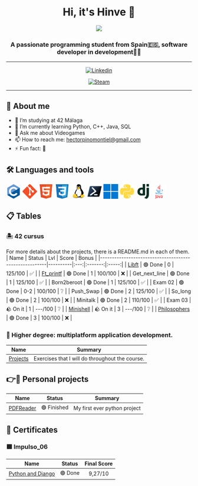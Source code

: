 <div id="head" align="center">
    <h1 align="center">Hi, it's Hinve 🫡</h1>
    <img src="https://media1.giphy.com/media/v1.Y2lkPTc5MGI3NjExemVzY2VkdHo0dHlhcXhvNXd1NWxhcml6dHBpa3M2NXZrMTlqaTlwYiZlcD12MV9pbnRlcm5hbF9naWZfYnlfaWQmY3Q9Zw/L3bj6t3opdeNddYCyl/giphy.webp" width="200" />
    <h3 align="center">A passionate programming student from Spain🇪🇸, software developer in development🧑‍🦯</h3>

---

</div>
<div id="badges" align="center">
    <a href="https://www.linkedin.com/in/h%C3%A9ctor-pino-montiel-02b47024a/">
        <img src="https://img.shields.io/badge/H%C3%A9ctor-blue?style=for-the-badge&logo=linkedin&logoColor=white" alt="Linkedin" />
    </a>
    <p></p>
    <a href="https://steamcommunity.com/id/hinve">
        <img src="https://img.shields.io/badge/hinve-301934?style=for-the-badge&logo=steam&logoColor=white" alt="Steam" />
    </a>
</div>

---
## 🧑 About me

- 📝 I’m studying at 42 Málaga
- 🌱 I’m currently learning Python, C++, Java, SQL
- 💬 Ask me about Videogames
- 📫 How to reach me: hectorpinomontiel@gmail.com
- ⚡ Fun fact: 👺

## 🛠️ Languages and tools
<div id="Tools" align="left">
    <img src="https://github.com/devicons/devicon/blob/master/icons/c/c-original.svg" width="40" height="40"/>
    <img src="https://github.com/devicons/devicon/blob/master/icons/git/git-original.svg" width="40" height="40"/>
    <img src="https://github.com/devicons/devicon/blob/master/icons/html5/html5-original.svg" width="40" height="40"/>
    <img src="https://github.com/devicons/devicon/blob/master/icons/css3/css3-original.svg" width="40" height="40"/>
    <img src="https://github.com/devicons/devicon/blob/master/icons/linux/linux-original.svg" width="40" height="40"/>
    <img src="https://github.com/devicons/devicon/blob/master/icons/powershell/powershell-original.svg" width="40" height="40"/>
    <img src="https://github.com/devicons/devicon/blob/master/icons/windows11/windows11-original.svg" width="40" height="40"/>
    <img src="https://github.com/devicons/devicon/blob/master/icons/python/python-plain.svg" width="40" height="40"/>
    <img src="https://github.com/devicons/devicon/blob/master/icons/django/django-plain.svg" width="40" height="40"/>
    <img src="https://github.com/devicons/devicon/blob/master/icons/java/java-original-wordmark.svg" width="40" height="40"/>
</div>

## 📋 Tables
### 🏝️ 42 cursus
For more details about the projects, there is a README.md in each of them.
| Name                                                  | Status   | Lvl |  Score  | Bonus |
|-------------------------------------------------------|----------|:---:|:-------:|:-----:|
| [Libft](https://github.com/hinve/libft)               | 🟢 Done  |  0  | 125/100 | ✅    |
| [Ft_printf](https://github.com/hinve/ft_printf)       | 🟢 Done  |  1  | 100/100 | ❌    |
| Get_next_line                                         | 🟢 Done  |  1  | 125/100 | ✅    |
| Born2beroot                                           | 🟢 Done  |  1  | 125/100 | ✅    |
| Exam 02                                               | 🟢 Done  | 0-2 | 100/100 | ❔     |
| Push_Swap                                             | 🟢 Done  |  2  | 125/100 | ✅    |
| So_long                                               | 🟢 Done  |  2  | 100/100 | ❌    |
| Minitalk                                              | 🟢 Done  |  2  | 110/100 | ✅    |
| Exam 03                                               |  🪨 On it  |  1  | ---/100 | ❔    |
| [Minishell](https://github.com/hinve/minishell)       |  🪨 On it  |  3  | ---/100 | ❔    |
| [Philosophers](https://github.com/hinve/philosophers) | 🟢 Done  |  3  | 100/100 | ❌    |

### 🏫 Higher degree: multiplatform application development.
| Name                                                  | Summary                                          |
|-------------------------------------------------------|--------------------------------------------------|
| [Projects](https://github.com/hinve/HDegreeProjects)  | Exercises that I will do throughout the course.  |


## 👉👨 Personal projects
| Name                                           | Status       | Summary                         |
|------------------------------------------------|--------------|:-------------------------------:|
|[PDFReader](https://github.com/hinve/PDFReader) | 🟢 Finished  |   My first ever python project  |

## 📒 Certificates
### 🟩 Impulso_06
| Name                                                           | Status   | Final Score |
|----------------------------------------------------------------|----------|:-----------:|
|[Python and Django](https://github.com/hinve/Python_and_Django) | 🟢 Done  |   9,27/10   |

